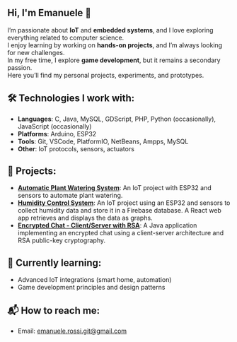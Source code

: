 ## Hi, I'm Emanuele 👋

I’m passionate about **IoT** and **embedded systems**, and I love exploring everything related to computer science.  
I enjoy learning by working on **hands-on projects**, and I’m always looking for new challenges.  
In my free time, I explore **game development**, but it remains a secondary passion.  
Here you’ll find my personal projects, experiments, and prototypes.

## 🛠️ Technologies I work with:
- **Languages**: C, Java, MySQL, GDScript, PHP, Python (occasionally), JavaScript (occasionally)
- **Platforms**: Arduino, ESP32
- **Tools**: Git, VSCode, PlatformIO, NetBeans, Ampps, MySQL
- **Other**: IoT protocols, sensors, actuators

## 📂 Projects:
- **[Automatic Plant Watering System](https://github.com/emanuele-rossi-4552/automatic-watering.git)**: An IoT project with ESP32 and sensors to automate plant watering.
- **[Humidity Control System](https://github.com/emanuele-rossi-4552/humidity-control)**: An IoT project using an ESP32 and sensors to collect humidity data and store it in a Firebase database. A React web app retrieves and displays the data as graphs.
- **[Encrypted Chat - Client/Server with RSA](https://github.com/emanuele-rossi-4552/ClientServer-chat-crittografata)**: A Java application implementing an encrypted chat using a client-server architecture and RSA public-key cryptography.

## 🌱 Currently learning:
- Advanced IoT integrations (smart home, automation)
- Game development principles and design patterns

## 📬 How to reach me:
- Email: emanuele.rossi.git@gmail.com
<!--
**emanuele-rossi-4552/emanuele-rossi-4552** is a ✨ _special_ ✨ repository because its `README.md` (this file) appears on your GitHub profile.

Here are some ideas to get you started:

- 🔭 I’m currently working on ...
- 🌱 I’m currently learning ...
- 👯 I’m looking to collaborate on ...
- 🤔 I’m looking for help with ...
- 💬 Ask me about ...
- 📫 How to reach me: ...
- 😄 Pronouns: ...
- ⚡ Fun fact: ...
-->
